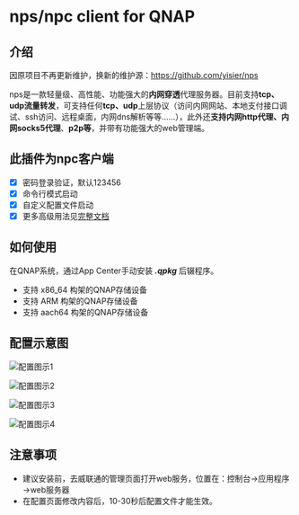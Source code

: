 # nps/npc client for QNAP

## 介绍
因原项目不再更新维护，换新的维护源：https://github.com/yisier/nps

nps是一款轻量级、高性能、功能强大的**内网穿透**代理服务器。目前支持**tcp、udp流量转发**，可支持任何**tcp、udp**上层协议（访问内网网站、本地支付接口调试、ssh访问、远程桌面，内网dns解析等等……），此外还**支持内网http代理、内网socks5代理**、**p2p等**，并带有功能强大的web管理端。

## 此插件为npc客户端
- [x] 密码登录验证，默认123456
- [x] 命令行模式启动
- [x] 自定义配置文件启动
- [x] 更多高级用法见[完整文档](https://ehang-io.github.io/nps/)

## 如何使用
在QNAP系统，通过App Center手动安装 ***.qpkg*** 后辍程序。

* 支持 x86_64 构架的QNAP存储设备
* 支持 ARM 构架的QNAP存储设备
* 支持 aach64 构架的QNAP存储设备


## 配置示意图 
![配置图示1](https://raw.githubusercontent.com/iranee/qnap-nps/main/readme/npc-ico.jpg)
 
![配置图示2](https://raw.githubusercontent.com/iranee/qnap-nps/main/readme/login.jpg)

![配置图示3](https://raw.githubusercontent.com/iranee/qnap-nps/main/readme/command.jpg)

![配置图示4](https://raw.githubusercontent.com/iranee/qnap-nps/main/readme/edit-conf.jpg)
 
 
## 注意事项
- 建议安装前，去威联通的管理页面打开web服务，位置在：控制台→应用程序→web服务器
- 在配置页面修改内容后，10-30秒后配置文件才能生效。
